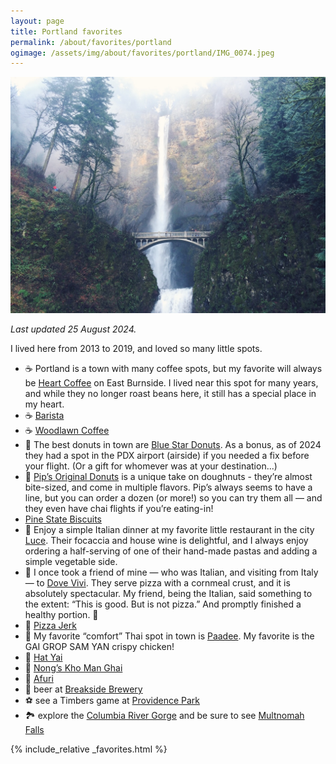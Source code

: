 ```yaml
---
layout: page
title: Portland favorites
permalink: /about/favorites/portland
ogimage: /assets/img/about/favorites/portland/IMG_0074.jpeg
---
```

<img src="/assets/img/about/favorites/portland/IMG_0074.jpeg" alt="Multnomah Falls" />

_Last updated 25 August 2024._

I lived here from 2013 to 2019, and loved so many little spots.

- ☕️ Portland is a town with many coffee spots, but my favorite will always be [Heart Coffee](https://maps.apple.com/?address=2211%20E%20Burnside%20St,%20Portland,%20OR%2097214,%20United%20States&auid=9079577799699969003&ll=45.523004,-122.643193&lsp=9902&q=Heart) on East Burnside. I lived near this spot for many years, and while they no longer roast beans here, it still has a special place in my heart.
- ☕️ [Barista](https://maps.apple.com/?address=823%20NW%2023rd%20Ave,%20Portland,%20OR%2097210,%20United%20States&auid=11237019928319126106&ll=45.528774,-122.698830&lsp=9902&q=Barista)
- ☕️ [Woodlawn Coffee](https://maps.apple.com/?address=808%20NE%20Dekum%20St,%20Portland,%20OR%20%2097211,%20United%20States&auid=11270584199129585823&ll=45.571594,-122.657145&lsp=9902&q=Woodlawn%20Coffee%20and%20Pastry)
- 🍩 The best donuts in town are [Blue Star Donuts](https://maps.apple.com/?address=3325%20SE%20Division%20St,%20Unit%201,%20Portland,%20OR%20%2097202,%20United%20States&auid=11204161612495146037&ll=45.504885,-122.631127&lsp=9902&q=Blue%20Star%20Donuts). As a bonus, as of 2024 they had a spot in the PDX airport (airside) if you needed a fix before your flight. (Or a gift for whomever was at your destination...)
- 🍩 [Pip’s Original Donuts](https://maps.apple.com/?address=4759%20NE%20Fremont%20St,%20Portland,%20OR%20%2097213,%20United%20States&auid=6799778759693220062&ll=45.548448,-122.613848&lsp=9902&q=Pip's%20Original%20Doughnuts%20%26%20Chai) is a unique take on doughnuts - they’re almost bite-sized, and come in multiple flavors. Pip’s always seems to have a line, but you can order a dozen (or more!) so you can try them all — and they even have chai flights if you’re eating-in!
- [Pine State Biscuits](https://maps.apple.com/?address=2204%20NE%20Alberta%20St,%20Portland,%20OR%20%2097211,%20United%20States&auid=3174696719714096824&ll=45.558930,-122.642725&lsp=9902&q=Pine%20State%20Biscuits)
- 🍝 Enjoy a simple Italian dinner at my favorite little restaurant in the city [Luce](https://maps.apple.com/?address=2140%20E%20Burnside%20St,%20Portland,%20OR%20%2097214,%20United%20States&auid=18385022728770510638&ll=45.522652,-122.643614&lsp=9902&q=Luce). Their focaccia and house wine is delightful, and I always enjoy ordering a half-serving of one of their hand-made pastas and adding a simple vegetable side.
- 🍕 I once took a friend of mine — who was Italian, and visiting from Italy — to [Dove Vivi](https://maps.apple.com/?address=2727%20NE%20Glisan,%20Portland,%20OR%2097232,%20United%20States&auid=11626900885274609637&ll=45.526705,-122.637687&lsp=9902&q=Dove%20Vivi). They serve pizza with a cornmeal crust, and it is absolutely spectacular. My friend, being the Italian, said something to the extent: “This is good. But is not pizza.” And promptly finished a healthy portion. 🤣
- 🍕 [Pizza Jerk](https://maps.apple.com/?address=5028%20NE%2042nd%20Ave,%20Portland,%20OR%20%2097218,%20United%20States&auid=16410937448381942115&ll=45.559395,-122.620195&lsp=9902&q=Pizza%20Jerk)
- 🐓 My favorite “comfort” Thai spot in town is [Paadee](https://maps.apple.com/?address=6%20SE%2028th%20Ave,%20Portland,%20OR%20%2097214,%20United%20States&auid=7373440988096002642&ll=45.522695,-122.637111&lsp=9902&q=Paadee). My favorite is the GAI GROP SAM YAN crispy chicken!
- 🐓 [Hat Yai](https://maps.apple.com/?address=1605%20NE%20Killingsworth%20St,%20Portland,%20OR%20%2097211,%20United%20States&auid=16841132623740252116&ll=45.562884,-122.648964&lsp=9902&q=Hat%20Yai%20Restaurant)
- 🐓 [Nong’s Kho Man Ghai](https://maps.apple.com/?address=609%20SE%20Ankeny%20St,%20Unit%20C,%20Portland,%20OR%20%2097214,%20United%20States&auid=10074551116099932126&ll=45.522370,-122.659386&lsp=9902&q=Nong's%20Khao%20Man%20Gai)
- 🍜 [Afuri](https://maps.apple.com/?address=923%20SE%207th%20Ave,%20Portland,%20OR%20%2097214,%20United%20States&auid=6158893173613371304&ll=45.515974,-122.659044&lsp=9902&q=Afuri%20Izakaya)
- 🍻 beer at [Breakside Brewery](https://maps.apple.com/?address=820%20NE%20Dekum%20St,%20Portland,%20OR%2097211,%20United%20States&auid=23089384799060284&ll=45.571558,-122.656848&lsp=9902&q=Breakside%20Brewery)
- ⚽️ see a Timbers game at [Providence Park](https://maps.apple.com/?address=1844%20SW%20Morrison,%20Portland,%20OR%2097205,%20United%20States&auid=260646893140858031&ll=45.521511,-122.691804&lsp=9902&q=Providence%20Park)
- 🏞️ explore the [Columbia River Gorge](https://maps.apple.com/?address=902%20Wasco%20Ave,%20Unit%20200,%20Hood%20River,%20OR%2097031,%20United%20States&auid=17668512798426624431&ll=45.711582,-121.519845&lsp=9902&q=Columbia%20River%20Gorge%20National%20Scenic%20Area) and be sure to see [Multnomah Falls](https://maps.apple.com/?address=53000%20E%20Historic%20Columbia%20River%20Hwy,%20Bridal%20Veil,%20OR%2097010,%20United%20States&auid=5339870131706337991&ll=45.575901,-122.115140&lsp=9902&q=Multnomah%20Falls)

{% include_relative _favorites.html %}
